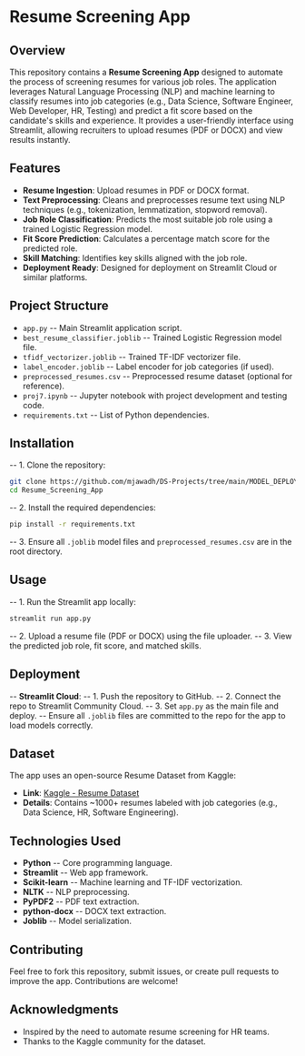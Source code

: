 # Resume Screening App

## Overview
This repository contains a **Resume Screening App** designed to automate the process of screening resumes for various job roles. The application leverages Natural Language Processing (NLP) and machine learning to classify resumes into job categories (e.g., Data Science, Software Engineer, Web Developer, HR, Testing) and predict a fit score based on the candidate's skills and experience. It provides a user-friendly interface using Streamlit, allowing recruiters to upload resumes (PDF or DOCX) and view results instantly.

## Features
- **Resume Ingestion**: Upload resumes in PDF or DOCX format.
- **Text Preprocessing**: Cleans and preprocesses resume text using NLP techniques (e.g., tokenization, lemmatization, stopword removal).
- **Job Role Classification**: Predicts the most suitable job role using a trained Logistic Regression model.
- **Fit Score Prediction**: Calculates a percentage match score for the predicted role.
- **Skill Matching**: Identifies key skills aligned with the job role.
- **Deployment Ready**: Designed for deployment on Streamlit Cloud or similar platforms.

## Project Structure
- `app.py` -- Main Streamlit application script.
- `best_resume_classifier.joblib` -- Trained Logistic Regression model file.
- `tfidf_vectorizer.joblib` -- Trained TF-IDF vectorizer file.
- `label_encoder.joblib` -- Label encoder for job categories (if used).
- `preprocessed_resumes.csv` -- Preprocessed resume dataset (optional for reference).
- `proj7.ipynb` -- Jupyter notebook with project development and testing code.
- `requirements.txt` -- List of Python dependencies.

## Installation
-- 1. Clone the repository:
   ```bash
   git clone https://github.com/mjawadh/DS-Projects/tree/main/MODEL_DEPLOYEMENT/Resume_Screening_App.git
   cd Resume_Screening_App
   ```
-- 2. Install the required dependencies:
   ```bash
   pip install -r requirements.txt
   ```
-- 3. Ensure all `.joblib` model files and `preprocessed_resumes.csv` are in the root directory.

## Usage
-- 1. Run the Streamlit app locally:
   ```bash
   streamlit run app.py
   ```
-- 2. Upload a resume file (PDF or DOCX) using the file uploader.
-- 3. View the predicted job role, fit score, and matched skills.

## Deployment
-- **Streamlit Cloud**: 
   -- 1. Push the repository to GitHub.
   -- 2. Connect the repo to Streamlit Community Cloud.
   -- 3. Set `app.py` as the main file and deploy.
-- Ensure all `.joblib` files are committed to the repo for the app to load models correctly.

## Dataset
The app uses an open-source Resume Dataset from Kaggle:
- **Link**: [Kaggle - Resume Dataset](https://www.kaggle.com/datasets/gauravduttakiit/resume-dataset)
- **Details**: Contains ~1000+ resumes labeled with job categories (e.g., Data Science, HR, Software Engineering).

## Technologies Used
- **Python** -- Core programming language.
- **Streamlit** -- Web app framework.
- **Scikit-learn** -- Machine learning and TF-IDF vectorization.
- **NLTK** -- NLP preprocessing.
- **PyPDF2** -- PDF text extraction.
- **python-docx** -- DOCX text extraction.
- **Joblib** -- Model serialization.

## Contributing
Feel free to fork this repository, submit issues, or create pull requests to improve the app. Contributions are welcome!

## Acknowledgments
- Inspired by the need to automate resume screening for HR teams.
- Thanks to the Kaggle community for the dataset.